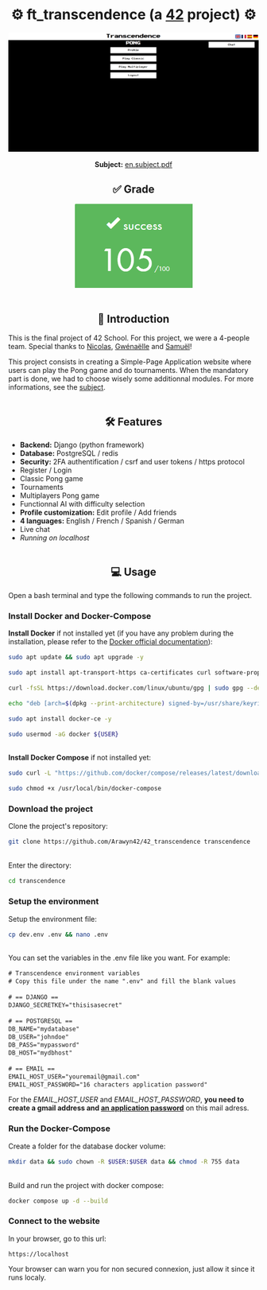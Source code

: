 <div align="center">
  <h1>⚙️ ft_transcendence (a <a href="https://42perpignan.fr/">42</a> project) ⚙️</h1>
  <img src="ressources/preview.gif" alt="Preview">
  <p><b>Subject:</b> <a href="ressources/en.subject.pdf">en.subject.pdf</a></p>
</div>
<div align="center">
  <h2>✅ Grade</h2>
  <img src="ressources/grade.png" alt="Grade">
</div><br>

## <div align="center">📄 Introduction</div>
This is the final project of 42 School. For this project, we were a 4-people team.
Special thanks to [Nicolas](https://github.com/Floperatok), [Gwénaëlle](https://github.com/SciGWood) and [Samuël](https://github.com/MaitreOg)!

This project consists in creating a Simple-Page Application website where users can play the Pong game and do tournaments.
When the mandatory part is done, we had to choose wisely some additionnal modules. For more informations, see the [subject](en.subject.pdf).
<br><br>

## <div align="center">🛠️ Features</div>
- **Backend:** Django (python framework)
- **Database:** PostgreSQL / redis
- **Security:** 2FA authentification / csrf and user tokens / https protocol
- Register / Login
- Classic Pong game
- Tournaments
- Multiplayers Pong game
- Functionnal AI with difficulty selection
- **Profile customization:** Edit profile / Add friends
- **4 languages:** English / French / Spanish / German
- Live chat
- *Running on localhost*
<br><br>

## <div align="center">💻 Usage</div>
Open a bash terminal and type the following commands to run the project.

### Install Docker and Docker-Compose
**Install Docker** if not installed yet (if you have any problem during the installation, please refer to the [Docker official documentation](https://docs.docker.com/engine/install/ubuntu/)):
```sh
sudo apt update && sudo apt upgrade -y
```
```sh
sudo apt install apt-transport-https ca-certificates curl software-properties-common -y
```
```sh
curl -fsSL https://download.docker.com/linux/ubuntu/gpg | sudo gpg --dearmor -o /usr/share/keyrings/docker-archive-keyring.gpg
```
```sh
echo "deb [arch=$(dpkg --print-architecture) signed-by=/usr/share/keyrings/docker-archive-keyring.gpg] https://download.docker.com/linux/ubuntu $(lsb_release -cs) stable" | sudo tee /etc/apt/sources.list.d/docker.list > /dev/null
```
```sh
sudo apt install docker-ce -y
```
```sh
sudo usermod -aG docker ${USER}
```
<br>**Install Docker Compose** if not installed yet:
```sh
sudo curl -L "https://github.com/docker/compose/releases/latest/download/docker-compose-$(uname -s)-$(uname -m)" -o /usr/local/bin/docker-compose
```
```sh
sudo chmod +x /usr/local/bin/docker-compose
```

### Download the project
Clone the project's repository:
```sh
git clone https://github.com/Arawyn42/42_transcendence transcendence
```
<br>Enter the directory:
```sh
cd transcendence
```

### Setup the environment
Setup the environment file:
```sh
cp dev.env .env && nano .env
```

<br>You can set the variables in the .env file like you want. For example:

```
# Transcendence environment variables
# Copy this file under the name ".env" and fill the blank values

# == DJANGO ==
DJANGO_SECRETKEY="thisisasecret"

# == POSTGRESQL ==
DB_NAME="mydatabase"
DB_USER="johndoe"
DB_PASS="mypassword"
DB_HOST="mydbhost"

# == EMAIL ==
EMAIL_HOST_USER="youremail@gmail.com"
EMAIL_HOST_PASSWORD="16 characters application password"

```

For the *EMAIL_HOST_USER* and *EMAIL_HOST_PASSWORD*, **you need to create a gmail address and [an application password](https://support.google.com/mail/answer/185833?hl=en)** on this mail adress.

### Run the Docker-Compose
Create a folder for the database docker volume:
```sh
mkdir data && sudo chown -R $USER:$USER data && chmod -R 755 data
```
<br>Build and run the project with docker compose: 
```sh
docker compose up -d --build
```

### Connect to the website
In your browser, go to this url:
```
https://localhost
```
Your browser can warn you for non secured connexion, just allow it since it runs localy.